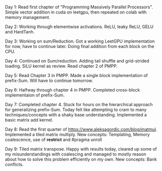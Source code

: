 Day 1: Read first chapter of "Programming Massively Parallel Processors". Simple vector addition in cuda on leetgpu, then repeated on colab with memory management.

Day 2: Working through elementwise activations. ReLU, leaky ReLU, GELU and HardTanh. 

Day 3: Working on sum/Reduction. Got a working LeetGPU implementation for now, have to continue later. Doing final addition from each block on the CPU.

Day 4: Continued on Sum/reduction. Adding tail shuffle and grid-strided loading. SiLU kernel as review. Read chapter 2 of PMPP.

Day 5: Read Chapter 3 in PMPP. Made a single block implementation of prefix-Sum. Will have to continue tomorrow. 

Day 6: Halfway through chapter 4 in PMPP. Completed cross-block implementaion of prefix-Sum.

Day 7: Completed chapter 4. Stuck for hours on the hierarchical approach for generalizing prefix-Sum. Today felt like attempting to cram to many techniques/concepts with a shaky base understanding. Implemented a basic matrix add kernel.

Day 8: Read the first quarter of https://www.aleksagordic.com/blog/matmul. Implemented a tiled matrix multiply. New concepts: Templating, Memory coalescence, use of __restrict__ and #pragma unroll

Day 9: Tiled matrix transpose. Happy with results today, cleared up some of my misunderstandings with coalescing and managed to mostly reason about how to solve this problem efficiently on my own. New concepts: Bank conflicts.